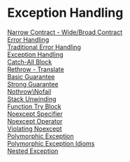 # Exception Handling
[Narrow Contract - Wide/Broad Contract](https://github.com/onurcepnii/cpp_vault/blob/main/Exception%20Handling/Exception%20Handling%20-%201#L45)\
[Error Handling](https://github.com/onurcepnii/cpp_vault/blob/main/Exception%20Handling/Exception%20Handling%20-%201#L95)\
[Traditional Error Handling](https://github.com/onurcepnii/cpp_vault/blob/main/Exception%20Handling/Exception%20Handling%20-%201#L108)\
[Exception Handling](https://github.com/onurcepnii/cpp_vault/blob/main/Exception%20Handling/Exception%20Handling%20-%201#L146)\
[Catch-All Block](https://github.com/onurcepnii/cpp_vault/blob/main/Exception%20Handling/Exception%20Handling%20-%202#L63)\
[Rethrow - Translate](https://github.com/onurcepnii/cpp_vault/blob/main/Exception%20Handling/Exception%20Handling%20-%202#L126)\
[Basic Guarantee](https://github.com/onurcepnii/cpp_vault/blob/main/Exception%20Handling/Exception%20Handling%20-%202#L337)\
[Strong Guarantee](https://github.com/onurcepnii/cpp_vault/blob/main/Exception%20Handling/Exception%20Handling%20-%202#L384)\
[Nothrow\Nofail](https://github.com/onurcepnii/cpp_vault/blob/main/Exception%20Handling/Exception%20Handling%20-%202#L408)\
[Stack Unwinding](https://github.com/onurcepnii/cpp_vault/blob/main/Exception%20Handling/Exception%20Handling%20-%202#L533)\
[Function Try Block](https://github.com/onurcepnii/cpp_vault/blob/main/Exception%20Handling/Exception%20Handling%20-%202#L933)\
[Noexcept Specifier](https://github.com/onurcepnii/cpp_vault/blob/main/Exception%20Handling/Exception%20Handling%20-%202#L1138)\
[Noexcept Operator](https://github.com/onurcepnii/cpp_vault/blob/main/Exception%20Handling/Exception%20Handling%20-%202#L1186)\
[Violating Noexcept](https://github.com/onurcepnii/cpp_vault/blob/main/Exception%20Handling/Exception%20Handling%20-%202#L1351)\
[Polymorphic Exception](https://github.com/onurcepnii/cpp_vault/blob/main/Exception%20Handling/Exception%20Handling%20-%203#L388)\
[Polymorphic Exception Idioms](https://github.com/onurcepnii/cpp_vault/blob/main/Exception%20Handling/Exception%20Handling%20-%203#L443)\
[Nested Exception](https://github.com/onurcepnii/cpp_vault/blob/main/Exception%20Handling/Exception%20Handling%20-%203#L614)
